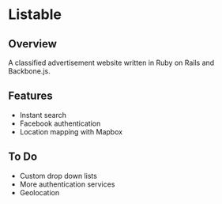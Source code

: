 # Listable

## Overview

A classified advertisement website written in Ruby on Rails and
Backbone.js.

## Features

* Instant search
* Facebook authentication
* Location mapping with Mapbox

## To Do

* Custom drop down lists
* More authentication services
* Geolocation
